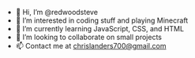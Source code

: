 - 👋 Hi, I’m @redwoodsteve
- 👀 I’m interested in coding stuff and playing Minecraft
- 🌱 I’m currently learning JavaScript, CSS, and HTML
- 💞️ I’m looking to collaborate on small projects
- 📫 Contact me at chrislanders700@gmail.com

<!---








joe







--->
